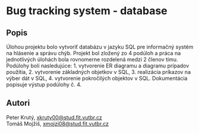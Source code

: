# Bug tracking system - database
## Popis
Úlohou projektu bolo vytvoriť databázu v jazyku SQL pre informačný systém na hlásenie a správu chýb. Projekt bol zložený zo 4 podúloh a práca na jednotlivých úlohách bola rovnomerne rozdelená medzi 2 členov tímu. Podúlohy boli nasledujúce: 1. vytvorenie ER diagramu a diagramu prípadov použitia, 2. vytvorenie základných objetkov v SQL, 3. realizácia príkazov na výber dát v SQL, 4. vytvorenie pokročilých objektov v SQL. Dokumentácia popisuje výstup podúlohy č. 4.

## Autori
Peter Krutý, <xkruty00@stud.fit.vutbr.cz> \
Tomáš Mojžiš, <xmojzi08@stud.fit.vutbr.cz>

